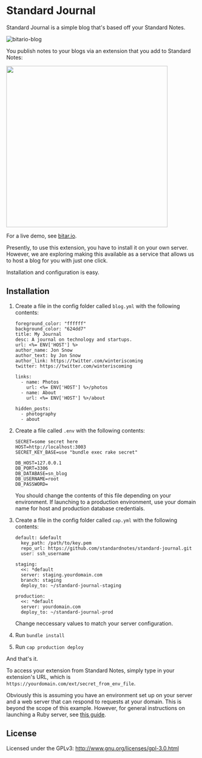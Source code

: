 # Standard Journal

Standard Journal is a simple blog that's based off your Standard Notes.

![bitario-blog](https://s3.amazonaws.com/bitario/misc/bitario-blog.png)

You publish notes to your blogs via an extension that you add to Standard Notes:

<img src="https://s3.amazonaws.com/bitario/misc/sj-ext.png" width="425"/>

For a live demo, see [bitar.io](https://bitar.io).

Presently, to use this extension, you have to install it on your own server. However, we are exploring making this available as a service that allows us to host a blog for you with just one click.

Installation and configuration is easy.

## Installation

1. Create a file in the config folder called `blog.yml` with the following contents:

	```
	foreground_color: "ffffff"
	background_color: "624dd7"
	title: My Journal
	desc: A journal on technology and startups.
	url: <%= ENV['HOST'] %>
	author_name: Jon Snow
	author_text: by Jon Snow
	author_link: https://twitter.com/winteriscoming
	twitter: https://twitter.com/winteriscoming

	links:
	  - name: Photos
	    url: <%= ENV['HOST'] %>/photos
	  - name: About
	    url: <%= ENV['HOST'] %>/about

	hidden_posts:
	  - photography
	  - about

	```

2. Create a file called `.env` with the following contents:

	```
	SECRET=some secret here
	HOST=http://localhost:3003
	SECRET_KEY_BASE=use "bundle exec rake secret"

	DB_HOST=127.0.0.1
	DB_PORT=3306
	DB_DATABASE=sn_blog
	DB_USERNAME=root
	DB_PASSWORD=
	```

	You should change the contents of this file depending on your environment. If launching to a production environment, use your domain name for host and production database credentials.


2. Create a file in the config folder called `cap.yml` with the following contents:

	```
	default: &default
	  key_path: /path/to/key.pem
	  repo_url: https://github.com/standardnotes/standard-journal.git
	  user: ssh_username

	staging:
	  <<: *default
	  server: staging.yourdomain.com
	  branch: staging
	  deploy_to: ~/standard-journal-staging

	production:
	  <<: *default
	  server: yourdomain.com
	  deploy_to: ~/standard-journal-prod
	```

	Change neccessary values to match your server configuration.

3. Run `bundle install`
4. Run `cap production deploy`

And that's it.

To access your extension from Standard Notes, simply type in your extension's URL, which is `https://yourdomain.com/ext/secret_from_env_file`.

Obviously this is assuming you have an environment set up on your server and a web server that can respond to requests at your domain. This is beyond the scope of this example. However, for general instructions on launching a Ruby server, see [this guide](https://github.com/standardfile/ruby-server/wiki/Deploying-a-private-Standard-File-server-with-Amazon-EC2-and-Nginx).

## License

Licensed under the GPLv3: http://www.gnu.org/licenses/gpl-3.0.html
